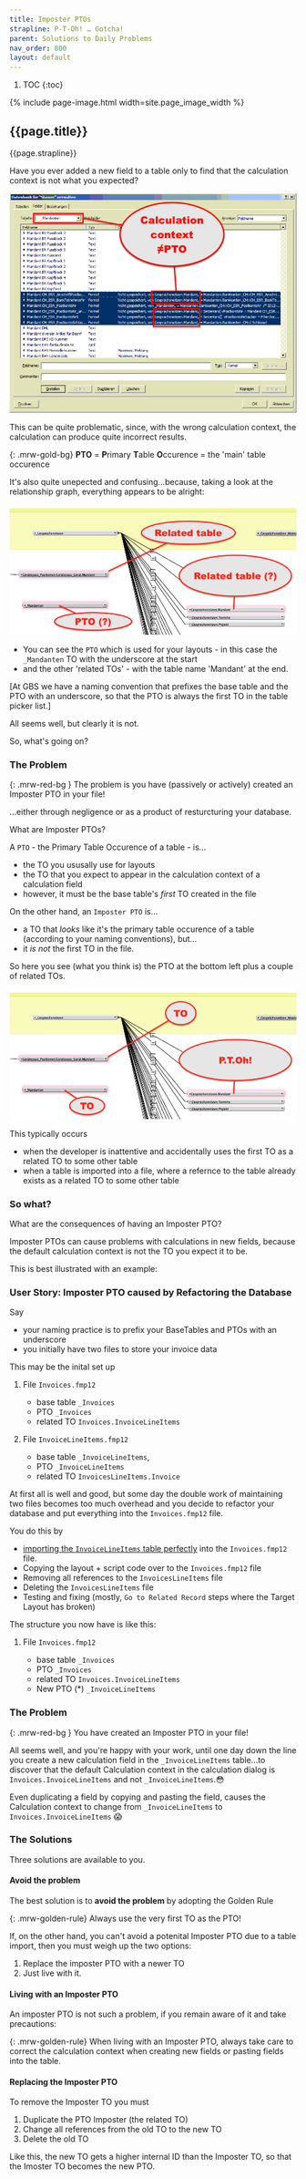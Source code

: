 ```yaml
---
title: Imposter PTOs
strapline: P-T-Oh! … Gotcha!
parent: Solutions to Daily Problems
nav_order: 800
layout: default
---
```

1. TOC
{:toc}

{% include page-image.html width=site.page_image_width %}

## {{page.title}}

{{page.strapline}}

Have you ever added a new field to a table only to find that the calculation context is not what you expected?

![Example Imposter PTO](assets/images/imposter-pto-old.png)

This can be quite problematic, since, with the wrong calculation context, the calculation can produce quite incorrect results.

{: .mrw-gold-bg}
**PTO** = **P**rimary **T**able **O**ccurence = the 'main' table occurence

It's also quite unepected and confusing…because, taking a look at the relationship graph, everything appears to be alright:



![The Relationship Graph seems alright](assets/images/imposter-pto-relationship-graph.png)

- You can see the `PTO` which is used for your layouts - in this case the `_Mandanten` TO with the underscore at the start
- and the other 'related TOs' - with the table name 'Mandant' at the end.

[At GBS we have a naming convention that prefixes the base table and the PTO with an underscore, so that the PTO is always the first TO in the table picker list.]

All seems well, but clearly it is not.

So, what's going on?

### The Problem

{: .mrw-red-bg }
The problem is you have (passively or actively) created an Imposter PTO in your file!

…either through negligence or as a product of resturcturing your database.

What are Imposter PTOs?

A `PTO` - the Primary Table Occurence of a table - is…

- the TO you ususally use for layouts
- the TO that you expect to appear in the calculation context of a calculation field
- however, it must be the base table's *first* TO created in the file

On the other hand, an `Imposter PTO` is…

- a TO that *looks* like it's the primary table occurence of a table (according to your naming conventions), but…
- it *is not* the first TO in the file.

 So here you see (what you think is) the PTO at the bottom left plus a couple of related TOs.


![The Relationship Graph seems alright](assets/images/imposter-pto-relationship-graph-p-t-oh.png)


This typically occurs

- when the developer is inattentive and accidentally uses the first TO as a related TO to some other table
- when a table is imported into a file, where a refernce to the table already exists as a related TO to some other table

### So what?

What are the consequences of having an Imposter PTO?

Imposter PTOs can cause problems with calculations in new fields, because the default calculation context is not the TO you expect it to be.

This is best illustrated with an example:

### User Story: Imposter PTO caused by Refactoring the Database

Say

- your naming practice is to prefix your BaseTables and PTOs with an underscore
- you initially have two files to store your invoice data

This may be the inital set up

1. File `Invoices.fmp12`

   - base table `_Invoices`
   - PTO `_Invoices`
   - related TO `Invoices.InvoiceLineItems`

2. File `InvoiceLineItems.fmp12`

   - base table `_InvoiceLineItems`,
   - PTO `_InvoiceLineItems`
   - related TO `InvoicesLineItems.Invoice`

At first all is well and good, but some day the double work of maintaining two files becomes too much overhead and you decide to refactor your database and put everything into the `Invoices.fmp12` file.

You do this by

- [importing the `InvoiceLineItems` table perfectly](import-a-table-perfectly.html) into the `Invoices.fmp12` file.
- Copying the layout + script code over to the `Invoices.fmp12` file
- Removing all references to the `InvoicesLineItems` file
- Deleting the `InvoicesLineItems` file
- Testing and fixing (mostly, `Go to Related Record` steps where the Target Layout has broken)

The structure you now have is like this:

1. File `Invoices.fmp12`

   - base table `_Invoices`
   - PTO `_Invoices`
   - related TO `Invoices.InvoiceLineItems`
   - New PTO (*) `_InvoiceLineItems`

### The Problem

{: .mrw-red-bg }
You have created an Imposter PTO in your file!

All seems well, and you're happy with your work, until one day down the line you create a new calculation field in the `_InvoiceLineItems` table…to discover that the default Calculation context in the calculation dialog is `Invoices.InvoiceLineItems` and not `_InvoiceLineItems`.😳

Even duplicating a field by copying and pasting the field, causes the Calculation context to change from `_InvoiceLineItems` to `Invoices.InvoiceLineItems` 😱

### The Solutions

Three solutions are available to you.

#### Avoid the problem

The best solution is to **avoid the problem** by adopting the Golden Rule

{: .mrw-golden-rule}
Always use the very first TO as the PTO!

If, on the other hand, you can't avoid a potenital Imposter PTO due to a table import, then you must weigh up the two options:

1. Replace the imposter PTO with a newer TO
2. Just live with it.

#### Living with an Imposter PTO

An imposter PTO is not such a problem, if you remain aware of it and take precautions:

{: .mrw-golden-rule}
When living with an Imposter PTO, always take care to correct the calculation context when creating new fields or pasting fields into the table.

#### Replacing the Imposter PTO

To remove the Imposter TO you must

1. Duplicate the PTO Imposter (the related TO)
2. Change all references from the old TO to the new TO
3. Delete the old TO

Like this, the new TO gets a higher internal ID than the Imposter TO, so that the Imoster TO becomes the new PTO.
